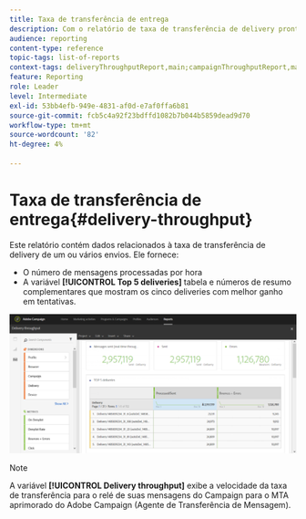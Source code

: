 ```yaml
---
title: Taxa de transferência de entrega
description: Com o relatório de taxa de transferência de delivery pronto para uso, saiba mais sobre o sucesso do delivery.
audience: reporting
content-type: reference
topic-tags: list-of-reports
context-tags: deliveryThroughputReport,main;campaignThroughputReport,main;programThroughputReport,main
feature: Reporting
role: Leader
level: Intermediate
exl-id: 53bb4efb-949e-4831-af0d-e7af0ffa6b81
source-git-commit: fcb5c4a92f23bdffd1082b7b044b5859dead9d70
workflow-type: tm+mt
source-wordcount: '82'
ht-degree: 4%

---
```


# Taxa de transferência de entrega{#delivery-throughput}

Este relatório contém dados relacionados à taxa de transferência de delivery de um ou vários envios. Ele fornece:

* O número de mensagens processadas por hora
* A variável **[!UICONTROL Top 5 deliveries]** tabela e números de resumo complementares que mostram os cinco deliveries com melhor ganho em tentativas.

![](assets/delivery_reports_1.png)

>[!NOTE]
>
>A variável **[!UICONTROL Delivery throughput]** exibe a velocidade da taxa de transferência para o relé de suas mensagens do Campaign para o MTA aprimorado do Adobe Campaign (Agente de Transferência de Mensagem).
